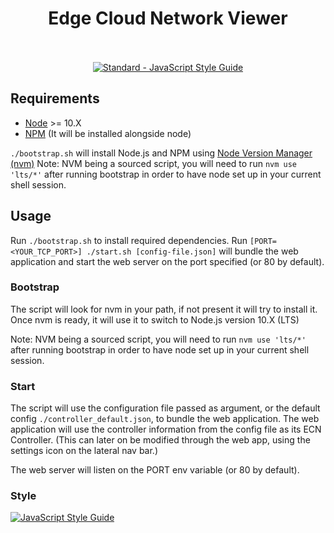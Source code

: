 <h1 align="center">
  Edge Cloud Network Viewer
  <br>
  <br>
</h1>

<p align="center">
  <a href="https://standardjs.com"><img src="https://img.shields.io/badge/code_style-standard-brightgreen.svg" alt="Standard - JavaScript Style Guide"></a>
</p>

## Requirements

* [Node](https://nodejs.org/en/) >= 10.X
* [NPM](https://www.npmjs.com/) (It will be installed alongside node)

`./bootstrap.sh` will install Node.js and NPM using [Node Version Manager (nvm)](https://github.com/nvm-sh/nvm)
Note: NVM being a sourced script, you will need to run `nvm use 'lts/*'` after running bootstrap in order to have node set up in your current shell session.

## Usage

Run `./bootstrap.sh` to install required dependencies.
Run `[PORT=<YOUR_TCP_PORT>] ./start.sh [config-file.json]` will bundle the web application and start the web server on the port specified (or 80 by default).

### Bootstrap

The script will look for nvm in your path, if not present it will try to install it. Once nvm is ready, it will use it to switch to Node.js version 10.X (LTS)

Note: NVM being a sourced script, you will need to run `nvm use 'lts/*'` after running bootstrap in order to have node set up in your current shell session.

### Start

The script will use the configuration file passed as argument, or the default config `./controller_default.json`, to bundle the web application. The web application will use the controller information from the config file as its ECN Controller. (This can later on be modified through the web app, using the settings icon on the lateral nav bar.)

The web server will listen on the PORT env variable (or 80 by default).

### Style

[![JavaScript Style Guide](https://cdn.rawgit.com/standard/standard/master/badge.svg)](https://github.com/standard/standard)